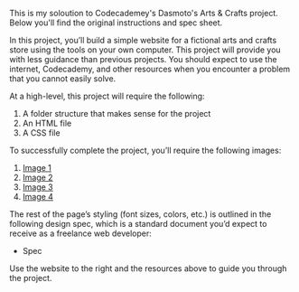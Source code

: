 This is my soloution to Codecademey's Dasmoto's Arts & Crafts project. Below you'll find the original instructions and spec sheet.


In this project, you’ll build a simple website for a fictional arts and crafts store using the tools on your own computer. This project will provide you with less guidance than previous projects. You should expect to use the internet, Codecademy, and other resources when you encounter a problem that you cannot easily solve.

At a high-level, this project will require the following:

1. A folder structure that makes sense for the project
2. An HTML file
3. A CSS file

To successfully complete the project, you’ll require the following images:

1. [Image 1](https://content.codecademy.com/courses/freelance-1/unit-2/pattern.jpeg)
2. [Image 2](https://content.codecademy.com/courses/freelance-1/unit-2/hacksaw.jpeg)
3. [Image 3](https://content.codecademy.com/courses/freelance-1/unit-2/frames.jpeg)
4. [Image 4](https://content.codecademy.com/courses/freelance-1/unit-2/finnish.jpeg)

The rest of the page’s styling (font sizes, colors, etc.) is outlined in the following design spec, which is a standard document you’d expect to receive as a freelance web developer:

- Spec

Use the website to the right and the resources above to guide you through the project.
